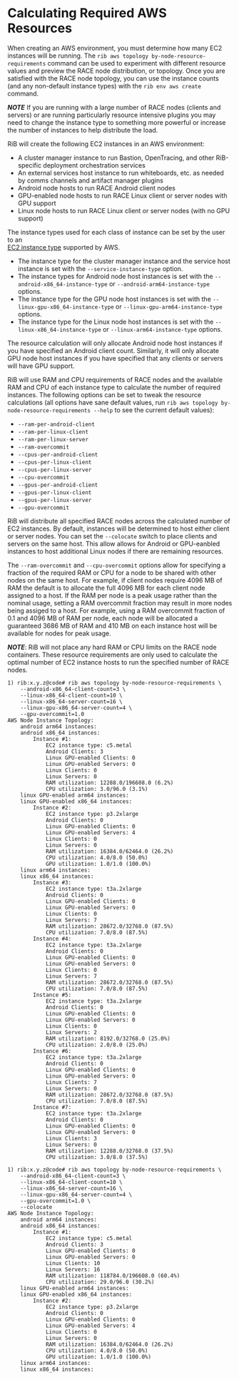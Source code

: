 # Calculating Required AWS Resources

When creating an AWS environment, you must determine how many EC2 instances will
be running. The `rib aws topology by-node-resource-requirements` command can be
used to experiment with different resource values and preview the RACE node
distribution, or topology. Once you are satisfied with the RACE node topology,
you can use the instance counts (and any non-default instance types) with the
`rib env aws create` command.

***NOTE*** If you are running with a large number of RACE nodes (clients and
servers) or are running particularly resource intensive plugins you may need to
change the instance type to something more powerful or increase the number of
instances to help distribute the load.

RiB will create the following EC2 instances in an AWS environment:

* A cluster manager instance to run Bastion, OpenTracing, and other RiB-specific
  deployment orchestration services
* An external services host instance to run whiteboards, etc. as needed by comms
  channels and artifact manager plugins
* Android node hosts to run RACE Android client nodes
* GPU-enabled node hosts to run RACE Linux client or server nodes with GPU
  support
* Linux node hosts to run RACE Linux client or server nodes (with no GPU
  support)

The instance types used for each class of instance can be set by the user to an       
[EC2 instance type](https://aws.amazon.com/ec2/instance-types/) supported by
AWS.

* The instance type for the cluster manager instance and the service host
  instance is set with the `--service-instance-type` option.
* The instance types for Android node host instances is set with the
  `--android-x86_64-instance-type` or `--android-arm64-instance-type` options.
* The instance type for the GPU node host instances is set with the
  `--linux-gpu-x86_64-instance-type` or
  `--linux-gpu-arm64-instance-type` options.
* The instance type for the Linux node host instances is set with the
  `--linux-x86_64-instance-type` or `--linux-arm64-instance-type` options.

The resource calculation will only allocate Android node host instances if you
have specified an Android client count. Similarly, it will only allocate GPU
node host instances if you have specified that any clients or servers will have
GPU support.

RiB will use RAM and CPU requirements of RACE nodes and the available
RAM and CPU of each instance type to calculate the number of required instances.
The following options can be set to tweak the resource calculations (all options
have sane default values, run
`rib aws topology by-node-resource-requirements --help` to see the current
default values):

* `--ram-per-android-client`
* `--ram-per-linux-client`
* `--ram-per-linux-server`
* `--ram-overcommit`
* `--cpus-per-android-client`
* `--cpus-per-linux-client`
* `--cpus-per-linux-server`
* `--cpu-overcommit`
* `--gpus-per-android-client`
* `--gpus-per-linux-client`
* `--gpus-per-linux-server`
* `--gpu-overcommit`

RiB will distribute all specified RACE nodes across the calculated number of EC2
instances. By default, instances will be determined to host either client or
server nodes. You can set the `--colocate` switch to place clients and servers
on the same host. This allow allows for Android or GPU-eanbled instances to host
additional Linux nodes if there are remaining resources.

The `--ram-overcommit` and `--cpu-overcommit` options allow for specifying a
fraction of the required RAM or CPU for a node to be shared with other nodes on
the same host. For example, if client nodes require 4096 MB of RAM the default
is to allocate the full 4096 MB for each client node assigned to a host. If the
RAM per node is a peak usage rather than the nominal usage, setting a RAM
overcommit fraction may result in more nodes being assiged to a host. For
example, using a RAM overcommit fraction of 0.1 and 4096 MB of RAM per node,
each node will be allocated a guaranteed 3686 MB of RAM and 410 MB on each
instance host will be available for nodes for peak usage.

***NOTE***: RiB will not place any hard RAM or CPU limits on the RACE node
containers. These resource requirements are only used to calculate the optimal
number of EC2 instance hosts to run the specified number of RACE nodes.

```
1) rib:x.y.z@code# rib aws topology by-node-resource-requirements \
    --android-x86_64-client-count=3 \
    --linux-x86_64-client-count=10 \
    --linux-x86_64-server-count=16 \
    --linux-gpu-x86_64-server-count=4 \
	--gpu-overcommit=1.0
AWS Node Instance Topology:
	android arm64 instances:
	android x86_64 instances:
		Instance #1:
			EC2 instance type: c5.metal
			Android Clients: 3
			Linux GPU-enabled Clients: 0
			Linux GPU-enabled Servers: 0
			Linux Clients: 0
			Linux Servers: 0
			RAM utilization: 12288.0/196608.0 (6.2%)
			CPU utilization: 3.0/96.0 (3.1%)
	linux GPU-enabled arm64 instances:
	linux GPU-enabled x86_64 instances:
		Instance #2:
			EC2 instance type: p3.2xlarge
			Android Clients: 0
			Linux GPU-enabled Clients: 0
			Linux GPU-enabled Servers: 4
			Linux Clients: 0
			Linux Servers: 0
			RAM utilization: 16384.0/62464.0 (26.2%)
			CPU utilization: 4.0/8.0 (50.0%)
			GPU utilization: 1.0/1.0 (100.0%)
	linux arm64 instances:
	linux x86_64 instances:
		Instance #3:
			EC2 instance type: t3a.2xlarge
			Android Clients: 0
			Linux GPU-enabled Clients: 0
			Linux GPU-enabled Servers: 0
			Linux Clients: 0
			Linux Servers: 7
			RAM utilization: 28672.0/32768.0 (87.5%)
			CPU utilization: 7.0/8.0 (87.5%)
		Instance #4:
			EC2 instance type: t3a.2xlarge
			Android Clients: 0
			Linux GPU-enabled Clients: 0
			Linux GPU-enabled Servers: 0
			Linux Clients: 0
			Linux Servers: 7
			RAM utilization: 28672.0/32768.0 (87.5%)
			CPU utilization: 7.0/8.0 (87.5%)
		Instance #5:
			EC2 instance type: t3a.2xlarge
			Android Clients: 0
			Linux GPU-enabled Clients: 0
			Linux GPU-enabled Servers: 0
			Linux Clients: 0
			Linux Servers: 2
			RAM utilization: 8192.0/32768.0 (25.0%)
			CPU utilization: 2.0/8.0 (25.0%)
		Instance #6:
			EC2 instance type: t3a.2xlarge
			Android Clients: 0
			Linux GPU-enabled Clients: 0
			Linux GPU-enabled Servers: 0
			Linux Clients: 7
			Linux Servers: 0
			RAM utilization: 28672.0/32768.0 (87.5%)
			CPU utilization: 7.0/8.0 (87.5%)
		Instance #7:
			EC2 instance type: t3a.2xlarge
			Android Clients: 0
			Linux GPU-enabled Clients: 0
			Linux GPU-enabled Servers: 0
			Linux Clients: 3
			Linux Servers: 0
			RAM utilization: 12288.0/32768.0 (37.5%)
			CPU utilization: 3.0/8.0 (37.5%)

1) rib:x.y.z@code# rib aws topology by-node-resource-requirements \
    --android-x86_64-client-count=3 \
    --linux-x86_64-client-count=10 \
    --linux-x86_64-server-count=16 \
    --linux-gpu-x86_64-server-count=4 \
	--gpu-overcommit=1.0 \
	--colocate
AWS Node Instance Topology:
	android arm64 instances:
	android x86_64 instances:
		Instance #1:
			EC2 instance type: c5.metal
			Android Clients: 3
			Linux GPU-enabled Clients: 0
			Linux GPU-enabled Servers: 0
			Linux Clients: 10
			Linux Servers: 16
			RAM utilization: 118784.0/196608.0 (60.4%)
			CPU utilization: 29.0/96.0 (30.2%)
	linux GPU-enabled arm64 instances:
	linux GPU-enabled x86_64 instances:
		Instance #2:
			EC2 instance type: p3.2xlarge
			Android Clients: 0
			Linux GPU-enabled Clients: 0
			Linux GPU-enabled Servers: 4
			Linux Clients: 0
			Linux Servers: 0
			RAM utilization: 16384.0/62464.0 (26.2%)
			CPU utilization: 4.0/8.0 (50.0%)
			GPU utilization: 1.0/1.0 (100.0%)
	linux arm64 instances:
	linux x86_64 instances:
```
